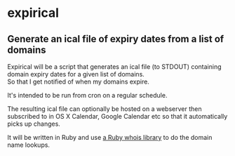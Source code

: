 expirical
=========

Generate an ical file of expiry dates from a list of domains
----

Expirical will be a script that generates an ical file (to STDOUT) containing domain expiry dates for a given list of domains.  
So that I get notified of when my domains expire.

It's intended to be run from cron on a regular schedule.

The resulting ical file can optionally be hosted on a webserver then subscribed to in OS X Calendar, Google Calendar etc so that it automatically picks up changes.

It will be written in Ruby and use [a Ruby whois library](https://github.com/weppos/whois) to do the domain name lookups.


